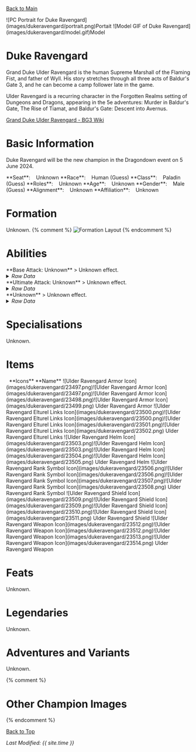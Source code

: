 [Back to Main](index.md)

<span class="championPortraitsRow">
    <span class="championPortraitsImage">
        ![PC Portrait for Duke Ravengard](images/dukeravengard/portrait.png)Portait
    </span>
    <span class="championPortraitsImage">
        ![Model GIF of Duke Ravengard](images/dukeravengard/model.gif)Model
    </span>
</span>

# Duke Ravengard

Grand Duke Ulder Ravengard is the human Supreme Marshall of the Flaming Fist, and father of Wyll. His story stretches through all three acts of Baldur's Gate 3, and he can become a camp follower late in the game.

Ulder Ravengard is a recurring character in the Forgotten Realms setting of Dungeons and Dragons, appearing in the 5e adventures:  Murder in Baldur's Gate,  The Rise of Tiamat, and  Baldur's Gate: Descent into Avernus.

[Grand Duke Ulder Ravengard - BG3 Wiki](https://bg3.wiki/wiki/Ulder_Ravengard)

# Basic Information

Duke Ravengard will be the new champion in the Dragondown event on 5 June 2024.

<span class="champStatsTableColumn">
    <span class="champStatsTableRow">
        <span class="champStatsTableInfoHeader">
            <span style="margin-right:4px;">**Seat**:</span>
        </span>
        <span class="champStatsTableInfoSmall">
            <span style="margin-left:8px;">Unknown</span>
        </span>
    </span>
    <span class="champStatsTableRow">
        <span class="champStatsTableInfoHeader">
            <span style="margin-right:4px;">**Race**:</span>
        </span>
        <span class="champStatsTableInfoSmall">
            <span style="margin-left:8px;">Human (Guess)</span>
        </span>
    </span>
    <span class="champStatsTableRow">
        <span class="champStatsTableInfoHeader">
            <span style="margin-right:4px;">**Class**:</span>
        </span>
        <span class="champStatsTableInfoSmall">
            <span style="margin-left:8px;">Paladin (Guess)</span>
        </span>
    </span>
    <span class="champStatsTableRow">
        <span class="champStatsTableInfoHeader">
            <span style="margin-right:4px;">**Roles**:</span>
        </span>
        <span class="champStatsTableInfoSmall">
            <span style="margin-left:8px;">Unknown</span>
        </span>
    </span>
    <span class="champStatsTableRow">
        <span class="champStatsTableInfoHeader">
            <span style="margin-right:4px;">**Age**:</span>
        </span>
        <span class="champStatsTableInfoSmall">
            <span style="margin-left:8px;">Unknown</span>
        </span>
    </span>
    <span class="champStatsTableRow">
        <span class="champStatsTableInfoHeader">
            <span style="margin-right:4px;">**Gender**:</span>
        </span>
        <span class="champStatsTableInfoSmall">
            <span style="margin-left:8px;">Male (Guess)</span>
        </span>
    </span>
    <span class="champStatsTableRow">
        <span class="champStatsTableInfoHeader">
            <span style="margin-right:4px;">**Alignment**:</span>
        </span>
        <span class="champStatsTableInfoSmall">
            <span style="margin-left:8px;">Unknown</span>
        </span>
    </span>
    <span class="champStatsTableRow">
        <span class="champStatsTableInfoHeader">
            <span style="margin-right:4px;">**Affiliation**:</span>
        </span>
        <span class="champStatsTableInfoSmall">
            <span style="margin-left:8px;">Unknown</span>
        </span>
    </span>
</span>

# Formation

Unknown.
{% comment %}
<span class="formationBorder">
    ![Formation Layout](images/dukeravengard/formation.png)
</span>
{% endcomment %}

# Abilities

<div markdown="1" class="abilityBorder"><div markdown="1" class="abilityBorderInner">
**Base Attack: Unknown**
> Unknown effect.
<details><summary><em>Raw Data</em></summary>
<p>
<pre>
</pre>
</p>
</details>
</div></div>

<div markdown="1" class="abilityBorder"><div markdown="1" class="abilityBorderInner">
**Ultimate Attack: Unknown**
> Unknown effect.
<details><summary><em>Raw Data</em></summary>
<p>
<pre>
</pre>
</p>
</details>
</div></div>

<div markdown="1" class="abilityBorder"><div markdown="1" class="abilityBorderInner">
**Unknown**
> Unknown effect.
<details><summary><em>Raw Data</em></summary>
<p>
<pre>
</pre>
</p>
</details>
</div></div>

# Specialisations

Unknown.

# Items

<span class="itemTableColumn">
    <span class="itemTableRowHeader">
        <span class="itemTableIcon">
            <span style="margin-left:8px;">**Icons**</span>
        </span>
        <span class="itemTableNameSmall">
            **Name**
        </span>
    </span>
    <span class="itemTableRow">
        <span class="itemTableIcon">
            <span class="itemTableIcon1">![Ulder Ravengard Armor Icon](images/dukeravengard/23497.png)</span><span class="itemTableIcon2">![Ulder Ravengard Armor Icon](images/dukeravengard/23497.png)</span><span class="itemTableIcon3">![Ulder Ravengard Armor Icon](images/dukeravengard/23498.png)</span><span class="itemTableIcon4">![Ulder Ravengard Armor Icon](images/dukeravengard/23499.png)</span>
        </span>
        <span class="itemTableNameSmall">
            Ulder Ravengard Armor
        </span>
    </span>
    <span class="itemTableRow">
        <span class="itemTableIcon">
            <span class="itemTableIcon1">![Ulder Ravengard Elturel Links Icon](images/dukeravengard/23500.png)</span><span class="itemTableIcon2">![Ulder Ravengard Elturel Links Icon](images/dukeravengard/23500.png)</span><span class="itemTableIcon3">![Ulder Ravengard Elturel Links Icon](images/dukeravengard/23501.png)</span><span class="itemTableIcon4">![Ulder Ravengard Elturel Links Icon](images/dukeravengard/23502.png)</span>
        </span>
        <span class="itemTableNameSmall">
            Ulder Ravengard Elturel Links
        </span>
    </span>
    <span class="itemTableRow">
        <span class="itemTableIcon">
            <span class="itemTableIcon1">![Ulder Ravengard Helm Icon](images/dukeravengard/23503.png)</span><span class="itemTableIcon2">![Ulder Ravengard Helm Icon](images/dukeravengard/23503.png)</span><span class="itemTableIcon3">![Ulder Ravengard Helm Icon](images/dukeravengard/23504.png)</span><span class="itemTableIcon4">![Ulder Ravengard Helm Icon](images/dukeravengard/23505.png)</span>
        </span>
        <span class="itemTableNameSmall">
            Ulder Ravengard Helm
        </span>
    </span>
    <span class="itemTableRow">
        <span class="itemTableIcon">
            <span class="itemTableIcon1">![Ulder Ravengard Rank Symbol Icon](images/dukeravengard/23506.png)</span><span class="itemTableIcon2">![Ulder Ravengard Rank Symbol Icon](images/dukeravengard/23506.png)</span><span class="itemTableIcon3">![Ulder Ravengard Rank Symbol Icon](images/dukeravengard/23507.png)</span><span class="itemTableIcon4">![Ulder Ravengard Rank Symbol Icon](images/dukeravengard/23508.png)</span>
        </span>
        <span class="itemTableNameSmall">
            Ulder Ravengard Rank Symbol
        </span>
    </span>
    <span class="itemTableRow">
        <span class="itemTableIcon">
            <span class="itemTableIcon1">![Ulder Ravengard Shield Icon](images/dukeravengard/23509.png)</span><span class="itemTableIcon2">![Ulder Ravengard Shield Icon](images/dukeravengard/23509.png)</span><span class="itemTableIcon3">![Ulder Ravengard Shield Icon](images/dukeravengard/23510.png)</span><span class="itemTableIcon4">![Ulder Ravengard Shield Icon](images/dukeravengard/23511.png)</span>
        </span>
        <span class="itemTableNameSmall">
            Ulder Ravengard Shield
        </span>
    </span>
    <span class="itemTableRow">
        <span class="itemTableIcon">
            <span class="itemTableIcon1">![Ulder Ravengard Weapon Icon](images/dukeravengard/23512.png)</span><span class="itemTableIcon2">![Ulder Ravengard Weapon Icon](images/dukeravengard/23512.png)</span><span class="itemTableIcon3">![Ulder Ravengard Weapon Icon](images/dukeravengard/23513.png)</span><span class="itemTableIcon4">![Ulder Ravengard Weapon Icon](images/dukeravengard/23514.png)</span>
        </span>
        <span class="itemTableNameSmall">
            Ulder Ravengard Weapon
        </span>
    </span>
</span>

# Feats

Unknown.

# Legendaries

Unknown.

# Adventures and Variants

Unknown.

{% comment %}
# Other Champion Images

<span class="championImagesColumn">
</span>
{% endcomment %}

[Back to Top](#top)

*Last Modified: {{ site.time }}*